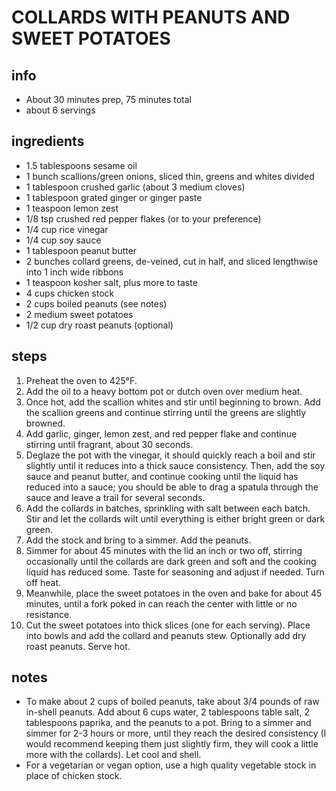 # COLLARDS WITH PEANUTS AND SWEET POTATOES
## info  
* About 30 minutes prep, 75 minutes total
* about 6 servings

## ingredients
* 1.5 tablespoons sesame oil
* 1 bunch scallions/green onions, sliced thin, greens and whites divided
* 1 tablespoon crushed garlic (about 3 medium cloves)
* 1 tablespoon grated ginger or ginger paste
* 1 teaspoon lemon zest
* 1/8 tsp crushed red pepper flakes (or to your preference)
* 1/4 cup rice vinegar
* 1/4 cup soy sauce
* 1 tablespoon peanut butter
* 2 bunches collard greens, de-veined, cut in half, and sliced lengthwise into
  1 inch wide ribbons
* 1 teaspoon kosher salt, plus more to taste
* 4 cups chicken stock
* 2 cups boiled peanuts (see notes)
* 2 medium sweet potatoes
* 1/2 cup dry roast peanuts (optional)

## steps
1. Preheat the oven to 425°F.
1. Add the oil to a heavy bottom pot or dutch oven over medium heat.
1. Once hot, add the scallion whites and stir until beginning to brown. Add the
   scallion greens and continue stirring until the greens are slightly browned.
1. Add garlic, ginger, lemon zest, and red pepper flake and continue stirring
   until fragrant, about 30 seconds.
1. Deglaze the pot with the vinegar, it should quickly reach a boil and stir
   slightly until it reduces into a thick sauce consistency. Then, add the soy
   sauce and peanut butter, and continue cooking until the liquid has reduced
   into a sauce; you should be able to drag a spatula through the sauce
   and leave a trail for several seconds.
1. Add the collards in batches, sprinkling with salt between each batch. Stir
   and let the collards wilt until everything is either bright green or dark
   green.
1. Add the stock and bring to a simmer. Add the peanuts.
1. Simmer for about 45 minutes with the lid an inch or two off, stirring
   occasionally until the collards are dark green and soft and the cooking
   liquid has reduced some. Taste for seasoning and adjust if needed. Turn off
   heat.
1. Meanwhile, place the sweet potatoes in the oven and bake for about 45
   minutes, until a fork poked in can reach the center with little or no
   resistance.
1. Cut the sweet potatoes into thick slices (one for each serving). Place into
   bowls and add the collard and peanuts stew. Optionally add dry roast
   peanuts. Serve hot.

## notes  
* To make about 2 cups of boiled peanuts, take about 3/4 pounds of raw in-shell
  peanuts. Add about 6 cups water, 2 tablespoons table salt, 2 tablespoons
  paprika, and the peanuts to a pot. Bring to a simmer and simmer for 2-3 hours
  or more, until they reach the desired consistency (I would recommend keeping
  them just slightly firm, they will cook a little more with the collards). Let
  cool and shell.
* For a vegetarian or vegan option, use a high quality vegetable stock in place
  of chicken stock.
